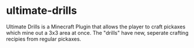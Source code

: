 # ultimate-drills
Ultimate Drills is a Minecraft Plugin that allows the player to craft pickaxes which mine out a 3x3 area at once. The "drills" have new, seperate crafting recipies from regular pickaxes.
